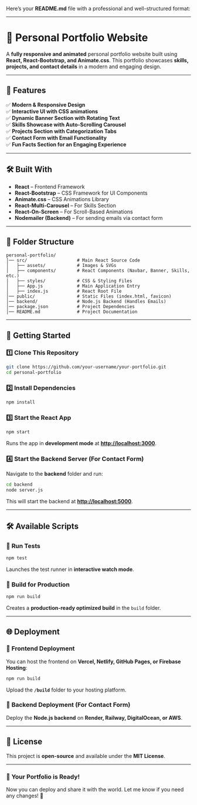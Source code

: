 Here’s your **README.md** file with a professional and well-structured format:  

---

# 🚀 **Personal Portfolio Website**  

A **fully responsive and animated** personal portfolio website built using **React, React-Bootstrap, and Animate.css**. This portfolio showcases **skills, projects, and contact details** in a modern and engaging design.

---

## 🔹 **Features**  
✅ **Modern & Responsive Design**  
✅ **Interactive UI with CSS animations**  
✅ **Dynamic Banner Section with Rotating Text**  
✅ **Skills Showcase with Auto-Scrolling Carousel**  
✅ **Projects Section with Categorization Tabs**  
✅ **Contact Form with Email Functionality**  
✅ **Fun Facts Section for an Engaging Experience**  

---

## 🛠 **Built With**  
- **React** – Frontend Framework  
- **React-Bootstrap** – CSS Framework for UI Components  
- **Animate.css** – CSS Animations Library  
- **React-Multi-Carousel** – For Skills Section  
- **React-On-Screen** – For Scroll-Based Animations  
- **Nodemailer (Backend)** – For sending emails via contact form  

---

## 📂 **Folder Structure**  
```
personal-portfolio/
│── src/                   # Main React Source Code  
│   ├── assets/            # Images & SVGs  
│   ├── components/        # React Components (Navbar, Banner, Skills, etc.)  
│   ├── styles/            # CSS & Styling Files  
│   ├── App.js             # Main Application Entry  
│   ├── index.js           # React Root File  
│── public/                # Static Files (index.html, favicon)  
│── backend/               # Node.js Backend (Handles Emails)  
│── package.json           # Project Dependencies  
│── README.md              # Project Documentation  
```

---

## 🚀 **Getting Started**  

### 1️⃣ **Clone This Repository**  
```sh
git clone https://github.com/your-username/your-portfolio.git
cd personal-portfolio
```

### 2️⃣ **Install Dependencies**  
```sh
npm install
```

### 3️⃣ **Start the React App**  
```sh
npm start
```
Runs the app in **development mode** at **[http://localhost:3000](http://localhost:3000)**.

### 4️⃣ **Start the Backend Server (For Contact Form)**  
Navigate to the **backend** folder and run:
```sh
cd backend
node server.js
```
This will start the backend at **[http://localhost:5000](http://localhost:5000)**.

---

## 🛠 **Available Scripts**  

### 🔹 **Run Tests**  
```sh
npm test
```
Launches the test runner in **interactive watch mode**.

### 🔹 **Build for Production**  
```sh
npm run build
```
Creates a **production-ready optimized build** in the `build` folder.

---

## 🌐 **Deployment**  

### 🔹 **Frontend Deployment**  
You can host the frontend on **Vercel, Netlify, GitHub Pages, or Firebase Hosting**:  
```sh
npm run build
```
Upload the **`/build`** folder to your hosting platform.

### 🔹 **Backend Deployment (For Contact Form)**  
Deploy the **Node.js backend** on **Render, Railway, DigitalOcean, or AWS**.

---

## 📜 **License**  
This project is **open-source** and available under the **MIT License**.

---

### 🚀 **Your Portfolio is Ready!**  
Now you can deploy and share it with the world. Let me know if you need any changes! 🚀

